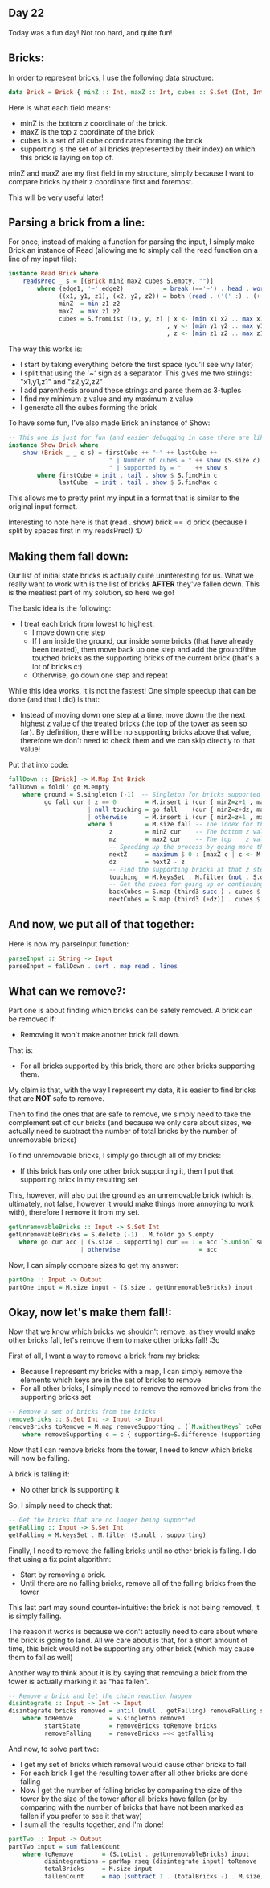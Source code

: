 ## Day 22

Today was a fun day! Not too hard, and quite fun!

## Bricks:

In order to represent bricks, I use the following data structure:

```hs
data Brick = Brick { minZ :: Int, maxZ :: Int, cubes :: S.Set (Int, Int, Int), supporting :: S.Set Int} deriving (Eq, Ord)
```

Here is what each field means:
 - minZ is the bottom z coordinate of the brick.
 - maxZ is the top z coordinate of the brick
 - cubes is a set of all cube coordinates forming the brick
 - supporting is the set of all bricks (represented by their index) on which this brick is laying on top of.

minZ and maxZ are my first field in my structure, simply because I want to compare bricks by their z coordinate first and foremost.

This will be very useful later!

## Parsing a brick from a line:

For once, instead of making a function for parsing the input, I simply make Brick an instance of Read (allowing me to simply call the read function on a line of my input file):

```hs
instance Read Brick where
    readsPrec _ s = [(Brick minZ maxZ cubes S.empty, "")]
        where (edge1, '~':edge2)           = break (=='~') . head . words $ s
              ((x1, y1, z1), (x2, y2, z2)) = both (read . ('(' :) . (++ ")")) (edge1, edge2)
              minZ  = min z1 z2
              maxZ  = max z1 z2
              cubes = S.fromList [(x, y, z) | x <- [min x1 x2 .. max x1 x2]
                                            , y <- [min y1 y2 .. max y1 y2]
                                            , z <- [min z1 z2 .. max z1 z2]]
```

The way this works is:
 - I start by taking everything before the first space (you'll see why later)
 - I split that using the '~' sign as a separator. This gives me two strings: "x1,y1,z1" and "z2,y2,z2"
 - I add parenthesis around these strings and parse them as 3-tuples
 - I find my minimum z value and my maximum z value
 - I generate all the cubes forming the brick

To have some fun, I've also made Brick an instance of Show:

```hs
-- This one is just for fun (and easier debugging in case there are like 1000 cubes in a brick)
instance Show Brick where
    show (Brick _ _ c s) = firstCube ++ "~" ++ lastCube ++
                            " | Number of cubes = " ++ show (S.size c) ++
                            " | Supported by = "    ++ show s
        where firstCube = init . tail . show $ S.findMin c
              lastCube  = init . tail . show $ S.findMax c
```

This allows me to pretty print my input in a format that is similar to the original input format.

Interesting to note here is that (read . show) brick == id brick (because I split by spaces first in my readsPrec!) :D

## Making them fall down:

Our list of initial state bricks is actually quite uninteresting for us. What we really want to work with is the list of bricks **AFTER** they've fallen down. This is the meatiest part of my solution, so here we go!

The basic idea is the following:
 - I treat each brick from lowest to highest:
   - I move down one step
   - If I am inside the ground, our inside some bricks (that have already been treated), then move back up one step and add the ground/the touched bricks as the supporting bricks of the current brick (that's a lot of bricks c:)
   - Otherwise, go down one step and repeat

While this idea works, it is not the fastest! One simple speedup that can be done (and that I did) is that:
 - Instead of moving down one step at a time, move down the the next highest z value of the treated bricks (the top of the tower as seen so far). By definition, there will be no supporting bricks above that value, therefore we don't need to check them and we can skip directly to that value!

Put that into code:
```hs
fallDown :: [Brick] -> M.Map Int Brick
fallDown = foldl' go M.empty
    where ground = S.singleton (-1)  -- Singleton for bricks supported only by the ground
          go fall cur | z == 0        = M.insert i (cur { minZ=z+1 , maxZ=mz+1 , cubes=backCubes, supporting=ground }) fall -- Touched the ground
                      | null touching = go fall    (cur { minZ=z+dz, maxZ=mz+dz, cubes=nextCubes }) -- Touched no bricks
                      | otherwise     = M.insert i (cur { minZ=z+1 , maxZ=mz+1 , cubes=backCubes, supporting=touching }) fall
                      where i         = M.size fall -- The index for the current brick
                            z         = minZ cur    -- The bottom z value of the brick
                            mz        = maxZ cur    -- The top    z value of the brick
                            -- Speeding up the process by going more that one step at a time
                            nextZ     = maximum $ 0 : [maxZ c | c <- M.elems fall, maxZ c < z]
                            dz        = nextZ - z
                            -- Find the supporting bricks at that z step
                            touching  = M.keysSet . M.filter (not . S.disjoint (cubes cur) . cubes) $ fall
                            -- Get the cubes for going up or continuing falling done
                            backCubes = S.map (third3 succ ) . cubes $ cur
                            nextCubes = S.map (third3 (+dz)) . cubes $ cur
```

## And now, we put all of that together:

Here is now my parseInput function:
```hs
parseInput :: String -> Input
parseInput = fallDown . sort . map read . lines
```

## What can we remove?:

Part one is about finding which bricks can be safely removed. A brick can be removed if:
 - Removing it won't make another brick fall down.

That is:
 - For all bricks supported by this brick, there are other bricks supporting them.

My claim is that, with the way I represent my data, it is easier to find bricks that are **NOT** safe to remove.

Then to find the ones that are safe to remove, we simply need to take the complement set of our bricks (and because we only care about sizes, we actually need to subtract the number of total bricks by the number of unremovable bricks)

To find unremovable bricks, I simply go through all of my bricks:
 - If this brick has only one other brick supporting it, then I put that supporting brick in my resulting set

This, however, will also put the ground as an unremovable brick (which is, ultimately, not false, however it would make things more annoying to work with), therefore I remove it from my set.

```hs
getUnremovableBricks :: Input -> S.Set Int
getUnremovableBricks = S.delete (-1) . M.foldr go S.empty
   where go cur acc | (S.size . supporting) cur == 1 = acc `S.union` supporting cur
                    | otherwise                      = acc
```

Now, I can simply compare sizes to get my answer:
```hs
partOne :: Input -> Output
partOne input = M.size input - (S.size . getUnremovableBricks) input
```

## Okay, now let's make them fall!:

Now that we know which bricks we shouldn't remove, as they would make other bricks fall, let's remove them to make other bricks fall! :3c

First of all, I want a way to remove a brick from my bricks:
 - Because I represent my bricks with a map, I can simply remove the elements which keys are in the set of bricks to remove
 - For all other bricks, I simply need to remove the removed bricks from the supporting bricks set

```hs
-- Remove a set of bricks from the bricks
removeBricks :: S.Set Int -> Input -> Input
removeBricks toRemove = M.map removeSupporting . (`M.withoutKeys` toRemove)
    where removeSupporting c = c { supporting=S.difference (supporting c) toRemove }
```

Now that I can remove bricks from the tower, I need to know which bricks will now be falling.

A brick is falling if:
 - No other brick is supporting it

So, I simply need to check that:
```hs
-- Get the bricks that are no longer being supported
getFalling :: Input -> S.Set Int
getFalling = M.keysSet . M.filter (S.null . supporting)
```

Finally, I need to remove the falling bricks until no other brick is falling. I do that using a fix point algorithm:
 - Start by removing a brick.
 - Until there are no falling bricks, remove all of the falling bricks from the tower

This last part may sound counter-intuitive: the brick is not being removed, it is simply falling.

The reason it works is because we don't actually need to care about where the brick is going to land. All we care about is that, for a short amount of time, this brick would not be supporting any other brick (which may cause them to fall as well)

Another way to think about it is by saying that removing a brick from the tower is actually marking it as "has fallen".

```hs
-- Remove a brick and let the chain reaction happen
disintegrate :: Input -> Int -> Input
disintegrate bricks removed = until (null . getFalling) removeFalling startState -- Fix-point iteration
    where toRemove          = S.singleton removed
          startState        = removeBricks toRemove bricks
          removeFalling     = removeBricks =<< getFalling
```

And now, to solve part two:
 - I get my set of bricks which removal would cause other bricks to fall
 - For each brick I get the resulting tower after all other bricks are done falling
 - Now I get the number of falling bricks by comparing the size of the tower by the size of the tower after all bricks have fallen (or by comparing with the number of bricks that have not been marked as fallen if you prefer to see it that way)
 - I sum all the results together, and I'm done!

```hs
partTwo :: Input -> Output
partTwo input = sum fallenCount
    where toRemove        = (S.toList . getUnremovableBricks) input
          disintegrations = parMap rseq (disintegrate input) toRemove
          totalBricks     = M.size input
          fallenCount     = map (subtract 1 . (totalBricks -) . M.size) disintegrations
```
